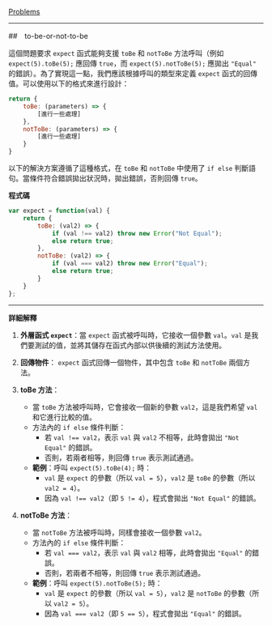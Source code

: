 [Problems](https://leetcode.com/problems/to-be-or-not-to-be/description/?envType=study-plan-v2&envId=30-days-of-javascript)

---
##　to-be-or-not-to-be

這個問題要求 `expect` 函式能夠支援 `toBe` 和 `notToBe` 方法呼叫（例如 `expect(5).toBe(5);` 應回傳 `true`，而 `expect(5).notToBe(5);` 應拋出 `"Equal"` 的錯誤）。為了實現這一點，我們應該根據呼叫的類型來定義 `expect` 函式的回傳值。可以使用以下的格式來進行設計：

```javascript
return {
    toBe: (parameters) => {
        [進行一些處理]
    },
    notToBe: (parameters) => {
        [進行一些處理]
    }
}
```

以下的解決方案遵循了這種格式，在 `toBe` 和 `notToBe` 中使用了 `if else` 判斷語句。當條件符合錯誤拋出狀況時，拋出錯誤，否則回傳 `true`。

**程式碼**

```javascript
var expect = function(val) {
    return {
        toBe: (val2) => {
            if (val !== val2) throw new Error("Not Equal");
            else return true;
        },
        notToBe: (val2) => {
            if (val === val2) throw new Error("Equal");
            else return true;
        }
    }
};
```

---

**詳細解釋**

1. **外層函式 `expect`**：當 `expect` 函式被呼叫時，它接收一個參數 `val`。`val` 是我們要測試的值，並將其儲存在函式內部以供後續的測試方法使用。

2. **回傳物件**： `expect` 函式回傳一個物件，其中包含 `toBe` 和 `notToBe` 兩個方法。

3. **toBe 方法**：
   - 當 `toBe` 方法被呼叫時，它會接收一個新的參數 `val2`，這是我們希望 `val` 和它進行比較的值。
   - 方法內的 `if else` 條件判斷：
     - 若 `val !== val2`，表示 `val` 與 `val2` 不相等，此時會拋出 `"Not Equal"` 的錯誤。
     - 否則，若兩者相等，則回傳 `true` 表示測試通過。
   - **範例**：呼叫 `expect(5).toBe(4);` 時：
     - `val` 是 `expect` 的參數（所以 `val = 5`），`val2` 是 `toBe` 的參數（所以 `val2 = 4`）。
     - 因為 `val !== val2`（即 `5 != 4`），程式會拋出 `"Not Equal"` 的錯誤。

4. **notToBe 方法**：
   - 當 `notToBe` 方法被呼叫時，同樣會接收一個參數 `val2`。
   - 方法內的 `if else` 條件判斷：
     - 若 `val === val2`，表示 `val` 與 `val2` 相等，此時會拋出 `"Equal"` 的錯誤。
     - 否則，若兩者不相等，則回傳 `true` 表示測試通過。
   - **範例**：呼叫 `expect(5).notToBe(5);` 時：
     - `val` 是 `expect` 的參數（所以 `val = 5`），`val2` 是 `notToBe` 的參數（所以 `val2 = 5`）。
     - 因為 `val === val2`（即 `5 == 5`），程式會拋出 `"Equal"` 的錯誤。

